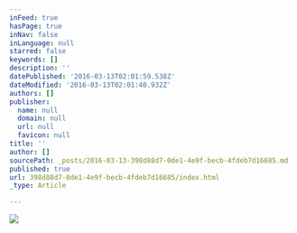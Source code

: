 ```yaml
---
inFeed: true
hasPage: true
inNav: false
inLanguage: null
starred: false
keywords: []
description: ''
datePublished: '2016-03-13T02:01:59.538Z'
dateModified: '2016-03-13T02:01:40.932Z'
authors: []
publisher:
  name: null
  domain: null
  url: null
  favicon: null
title: ''
author: []
sourcePath: _posts/2016-03-13-398d88d7-0de1-4e9f-becb-4fdeb7d16685.md
published: true
url: 398d88d7-0de1-4e9f-becb-4fdeb7d16685/index.html
_type: Article

---
```

![](https://the-grid-user-content.s3-us-west-2.amazonaws.com/810a7101-a172-4c9c-be1d-f6ba244c328b.jpg)